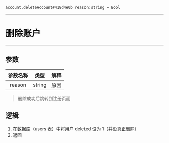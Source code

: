 ```
account.deleteAccount#418d4e0b reason:string = Bool
```

---
# 删除账户
---

## 参数
参数名称 | 类型 | 解释
:-: | :-: | :-:
reason | string | 原因

> 删除成功后跳转到注册页面

## 逻辑
1. 在数据库（users 表）中将用户 deleted 设为 1（并没真正删除）
2. 返回